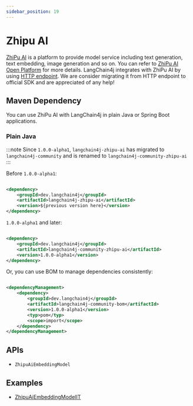 ```yaml
---
sidebar_position: 19
---
```


# Zhipu AI

[ZhiPu AI](https://www.zhipuai.cn/) is a platform to provide model service including text generation, text embedding,
image generation and so on. You can refer to [ZhiPu AI Open Platform](https://open.bigmodel.cn/) for more details.
LangChain4j integrates with ZhiPu AI by using [HTTP endpoint](https://bigmodel.cn/dev/api/normal-model/glm-4). We are
consider migrating it from HTTP endpoint to official SDK and are appreciated of any help!

## Maven Dependency

You can use ZhiPu AI with LangChain4j in plain Java or Spring Boot applications.

### Plain Java

:::note
Since `1.0.0-alpha1`, `langchain4j-zhipu-ai` has migrated to `langchain4j-community` and is renamed to
`langchain4j-community-zhipu-ai`
:::

Before `1.0.0-alpha1`:

```xml

<dependency>
    <groupId>dev.langchain4j</groupId>
    <artifactId>langchain4j-zhipu-ai</artifactId>
    <version>${previous version here}</version>
</dependency>
```

`1.0.0-alpha1` and later:

```xml

<dependency>
    <groupId>dev.langchain4j</groupId>
    <artifactId>langchain4j-community-zhipu-ai</artifactId>
    <version>1.0.0-alpha1</version>
</dependency>
```

Or, you can use BOM to manage dependencies consistently:

```xml

<dependencyManagement>
    <dependency>
        <groupId>dev.langchain4j</groupId>
        <artifactId>langchain4j-community-bom</artifactId>
        <version>1.0.0-alpha1</version>
        <typ>pom</typ>
        <scope>import</scope>
    </dependency>
</dependencyManagement>
```

## APIs

- `ZhipuAiEmbeddingModel`


## Examples

- [ZhipuAiEmbeddingModelIT](https://github.com/langchain4j/langchain4j-community/blob/main/models/langchain4j-community-zhipu-ai/src/test/java/dev/langchain4j/community/model/zhipu/ZhipuAiEmbeddingModelIT.java)

